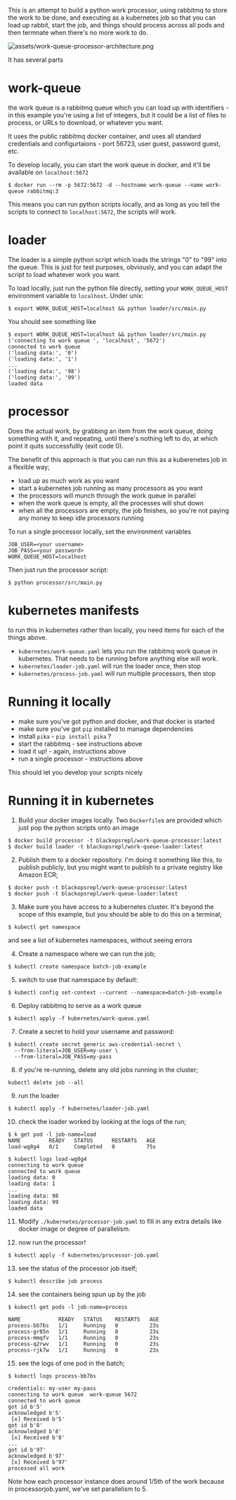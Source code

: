 This is an attempt to build a python work processor, using rabbitmq to store the work to be
done, and executing as a kubernetes job so that you can load up rabbit, start the job, and things should process
across all pods and then termnate when there's no more work to do.

![assets/work-queue-processor-architecture.png](assets/work-queue-processor-architecture.png)

It has several parts

# work-queue

the work queue is a rabbitmq queue which you can load up with identifiers - in this example you're using a list
of integers, but it could be a list of files to process, or URLs to download, or whatever you want.

It uses the public rabbitmq docker container, and uses all standard credentials and configurtaions - port 56723,
user guest, password guest, etc.

To develop locally, you can start the work queue in docker, and it'll be available on `localhost:5672`

```
$ docker run --rm -p 5672:5672 -d --hostname work-queue --name work-queue rabbitmq:3
```

This means you can run python scripts locally, and as long as you tell the scripts to connect to `localhost:5672`,
the scripts will work.

# loader

The loader is a simple python script which loads the strings "0" to "99" into the queue. This is just for test
purposes, obviously, and you can adapt the script to load whatever work you want.

To load locally, just run the python file directly, setting your `WORK_QUEUE_HOST` environment variable to
`localhost`. Under unix:

```
$ export WORK_QUEUE_HOST=localhost && python loader/src/main.py
```

You should see something like

```
$ export WORK_QUEUE_HOST=localhost && python loader/src/main.py
('connecting to work queue ', 'localhost', '5672')
connected to work queue
('loading data:', '0')
('loading data:', '1')
...
('loading data:', '98')
('loading data:', '99')
loaded data
```

# processor

Does the actual work, by grabbing an item from the work queue, doing something with it, and repeating, until there's
nothing left to do, at which point it quits successfullly (exit code 0).

The benefit of this approach is that you can run this as a kuberenetes job in a flexible way;

- load up as much work as you want
- start a kubernetes job running as many processors as you want
- the processors will munch through the work queue in parallel
- when the work queue is empty, all the processes will shut down
- when all the processors are empty, the job finishes, so you're not paying any money to keep idle processors running

To run a single processor locally, set the environment variables

```
JOB_USER=<your username>
JOB_PASS=<your password>
WORK_QUEUE_HOST=localhost
```

Then just run the processor script:

```
$ python processor/src/main.py
```

# kubernetes manifests

to run this in kubernetes rather than locally, you need items for each of the things above.

- `kubernetes/work-queue.yaml` lets you run the rabbitmq work queue in kubernetes. That needs to be running before
  anything else will work.
- `kubernetes/loader-job.yaml` will run the loader once, then stop
- `kubernetes/process-job.yaml` will run multiple processors, then stop

# Running it locally

- make sure you've got python and docker, and that docker is started
- make sure you've got `pip` installed to manage dependencies
- install `pika` - `pip install pika` ?
- start the rabbitmq - see instructions above
- load it up! - again, instructions above
- run a single processor - instructions above

This should let you develop your scripts nicely

# Running it in kubernetes

1. Build your docker images locally. Two `Dockerfile`s are provided which just pop the python scripts onto an image
```
$ docker build processor -t blackopsrepl/work-queue-processor:latest
$ docker build loader -t blackopsrepl/work-queue-loader:latest
```

2. Publish them to a docker repository. I'm doing it something like this, to publish publicly, but you might want to
   publish to a private registry like Amazon ECR;

```
$ docker push -t blackopsrepl/work-queue-processor:latest
$ docker push -t blackopsrepl/work-queue-loader:latest
```

3. Make sure you have access to a kubernetes cluster. It's beyond the scope of this example, but you should be able
   to do this on a terminal;

```
$ kubectl get namespace
```

and see a list of kubernetes namespaces, without seeing errors

4. Create a namespace where we can run the job;

```
$ kubectl create namespace batch-job-example
```

5. switch to use that namespace by default:

```
$ kubectl config set-context --current --namespace=batch-job-example
```

6. Deploy rabbitmq to serve as a work queue

```
$ kubectl apply -f kubernetes/work-queue.yaml
```

7. Create a secret to hold your username and password:
```
$ kubectl create secret generic aws-credential-secret \
  --from-literal=JOB_USER=my-user \
  --from-literal=JOB_PASS=my-pass
```

8. if you're re-running, delete any old jobs running in the cluster;

```
kubectl delete job --all
```

9. run the loader

```
$ kubectl apply -f kubernetes/loader-job.yaml
```

10. check the loader worked by looking at the logs of the run;

```
$ k get pod -l job-name=load
NAME         READY   STATUS      RESTARTS   AGE
load-wg8g4   0/1     Completed   0          75s

$ kubectl logs load-wg8g4
connecting to work queue
connected to work queue
loading data: 0
loading data: 1
...
loading data: 98
loading data: 99
loaded data

```

11. Modify `./kubernetes/processor-job.yaml` to fill in any extra details like docker image or degree of parallelism.

12. now run the processor!

```
$ kubectl apply -f kubernetes/processor-job.yaml
```

13. see the status of the processor job itself;

```
$ kubectl describe job process
```

14. see the containers being spun up by the job

```
$ kubectl get pods -l job-name=process

NAME            READY   STATUS    RESTARTS   AGE
process-bb7bs   1/1     Running   0          23s
process-gr85n   1/1     Running   0          23s
process-mmqfv   1/1     Running   0          23s
process-q2rwv   1/1     Running   0          23s
process-rjk7w   1/1     Running   0          23s
```

15. see the logs of one pod in the batch;

```
$ kubectl logs process-bb7bs

credentials: my-user my-pass
connecting to work queue  work-queue 5672
connected to work queue
got id b'5'
acknowledged b'5'
 [x] Received b'5'
got id b'8'
acknowledged b'8'
 [x] Received b'8'
...
got id b'97'
acknowledged b'97'
 [x] Received b'97'
processed all work

```

Note how each processor instance does around 1/5th of the work because in processorjob.yaml, we've set parallelism to 5.
